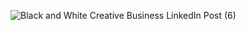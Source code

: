 ![Black and White Creative Business LinkedIn Post (6)](https://github.com/user-attachments/assets/53a26896-1186-4a6a-9fdc-92d1ea5250de)
